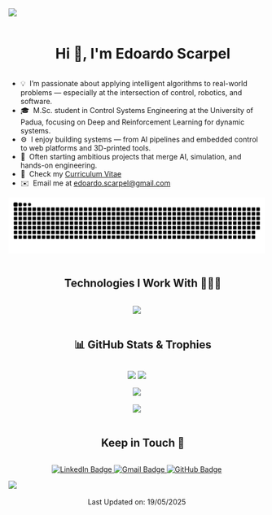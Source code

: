 <!--horizontal divider(gradiant)-->
<img src="https://user-images.githubusercontent.com/73097560/115834477-dbab4500-a447-11eb-908a-139a6edaec5c.gif">

<!--h1 without bottom border-->
<div id="user-content-toc">
  <ul align="center">
    <summary><h1 style="display: inline-block">Hi 👋, I'm Edoardo Scarpel</h1></summary>
  </ul>
</div>

<!--intro-->
- 💡 &nbsp;I’m passionate about applying intelligent algorithms to real-world problems — especially at the intersection of control, robotics, and software.  
- 🎓 &nbsp;M.Sc. student in Control Systems Engineering at the University of Padua, focusing on Deep and Reinforcement Learning for dynamic systems.  
- ⚙️ &nbsp;I enjoy building systems — from AI pipelines and embedded control to web platforms and 3D-printed tools.  
- 🧠 &nbsp;Often starting ambitious projects that merge AI, simulation, and hands-on engineering.  
- 📄 &nbsp;Check my [Curriculum Vitae](https://github.com/edos08/edos08/blob/main/media/Scarpel_Edoardo_CV.pdf)  
- ✉️ &nbsp;Email me at [edoardo.scarpel@gmail.com](mailto:edoardo.scarpel@gmail.com)  

<!--snake animation-->
<div align="center">
  <img src="https://github.com/1999AZZAR/1999AZZAR/blob/readme/resources/grid-snake.svg" alt="snake" />
</div>

<!--h2 without bottom border-->
<div id="user-content-toc">
  <ul align="center">
    <summary><h2 style="display: inline-block">Technologies I Work With 👨🏻‍💻</h2></summary>
  </ul>
</div>

<!--skills icons-->
<p align="center">
  <a href="https://skillicons.dev">
    <img src="https://skillicons.dev/icons?i=py,c,cpp,java,matlab,bash,html,css,js,wordpress,pytorch,tensorflow,opencv,anaconda,docker,github,git,notion,discord,latex,vscode,pycharm,idea,linux,ubuntu,debian,apple,arduino,raspberrypi,autocad,ps" />
  </a>
</p>

<!--h2 without bottom border-->
<div id="user-content-toc">
  <ul align="center">
    <summary><h2 style="display: inline-block">📊 GitHub Stats & Trophies</h2></summary>
  </ul>
</div>

<!-- GitHub Stats -->
<p align="center">
  <img src="https://github-readme-stats.vercel.app/api?username=edos08&theme=dark&show_icons=true&count_private=true" width="45%" />
  <img src="https://github-readme-streak-stats.herokuapp.com/?user=edos08&theme=dark&hide_border=false" width="45%" />
</p>

<!-- Top Languages -->
<p align="center">
  <img src="https://github-readme-stats.vercel.app/api/top-langs/?username=edos08&theme=dark&layout=compact&hide_border=true&langs_count=8" width="60%" />
</p>

<!-- GitHub Trophies -->
<p align="center">
  <img src="https://github-profile-trophy.vercel.app/?username=edos08&theme=radical&margin-w=10&margin-h=10" width="95%" />
</p>

<!--h2 without bottom border-->
<div id="user-content-toc">
  <ul align="center">
    <summary><h2 style="display: inline-block">Keep in Touch 🤝</h2></summary>
  </ul>
</div>

<p align="center">
  <a href="https://www.linkedin.com/in/edoardo-scarpel/" target="_blank">
    <img src="https://img.shields.io/badge/LinkedIn-0A66C2?style=for-the-badge&logo=linkedin&logoColor=white" alt="LinkedIn Badge"/>
  </a>
  <a href="mailto:edoardo.scarpel@gmail.com" target="_blank">
    <img src="https://img.shields.io/badge/Gmail-D14836?style=for-the-badge&logo=gmail&logoColor=white" alt="Gmail Badge"/>
  </a>
  <a href="https://github.com/edos08" target="_blank">
    <img src="https://img.shields.io/badge/GitHub-100000?style=for-the-badge&logo=github&logoColor=white" alt="GitHub Badge"/>
  </a>
</p>

<!--horizontal divider(gradiant)-->
<img src="https://user-images.githubusercontent.com/73097560/115834477-dbab4500-a447-11eb-908a-139a6edaec5c.gif">

<sub><p align="center">Last Updated on: 19/05/2025</p></sub>